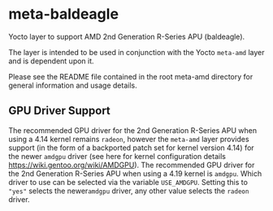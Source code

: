 # meta-baldeagle

Yocto layer to support AMD 2nd Generation R-Series APU (baldeagle).

The layer is intended to be used in conjunction with the Yocto `meta-amd` layer and is dependent upon it.

Please see the README file contained in the root meta-amd directory for general information and usage details.

## GPU Driver Support

The recommended GPU driver for the 2nd Generation R-Series APU when using a 4.14 kernel remains `radeon`,
however the `meta-amd` layer provides support (in the form of a backported patch set for kernel version 4.14)
for the newer `amdgpu` driver (see here for kernel configuration details https://wiki.gentoo.org/wiki/AMDGPU).
The recommended GPU driver for the 2nd Generation R-Series APU when using a 4.19 kernel is `amdgpu`. Which driver
to use can be selected via the variable `USE_AMDGPU`. Setting this to `"yes"` selects the newer`amdgpu` driver, any
other value selects the `radeon` driver.

